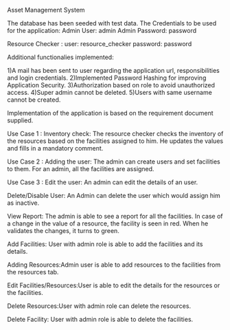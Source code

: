 Asset Management System

The database has been seeded with test data.
The Credentials to be used for the application:
Admin User: admin
Admin Password: password

Resource Checker :
user: resource_checker
password: password

Additional functionalies implemented:

1)A mail has been sent to user regarding the application url, responsibilities and login credentials. 
2)Implemented Password Hashing for improving Application Security.
3)Authorization based on role to avoid unauthorized access.
4)Super admin cannot be deleted.
5)Users with same username cannot be created.



Implementation of the application is based on the requirement document supplied.

Use Case 1 : Inventory check:
The resource checker checks the inventory of the resources based on the facilities assigned to him.
He updates the values and fills in a mandatory comment.
 
Use Case 2 : Adding the user:
The admin can create users and set facilities to them. For an admin, all the facilities are assigned.

Use Case 3 : Edit the user:
An admin can edit the details of an user.

Delete/Disable User:
An Admin can delete the user which would assign him as inactive.

View Report:
The admin is able to see a report for all the facilities. In case of a change in the value of a resource, the facility is seen in red. When he validates the changes, it turns to green.

Add Facilities: User with admin role is able to add the facilities and its details.
 
Adding Resources:Admin user is able to add resources to the facilities from the resources tab.

Edit Facilities/Resources:User is able to edit the details for the resources or the facilities.

Delete Resources:User with admin role can delete the resources. 

Delete Facility: User with admin role is able to delete the facilities.




